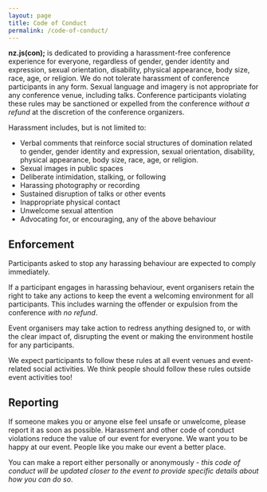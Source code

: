 ```yaml
---
layout: page
title: Code of Conduct
permalink: /code-of-conduct/
---
```


__nz.js(con);__ is dedicated to providing a harassment-free conference experience for everyone, regardless of gender, gender identity and expression, sexual orientation, disability, physical appearance, body size, race, age, or religion. We do not tolerate harassment of conference participants in any form. Sexual language and imagery is not appropriate for any conference venue, including talks. Conference participants violating these rules may be sanctioned or expelled from the conference *without a refund* at the discretion of the conference organizers.

Harassment includes, but is not limited to:

* Verbal comments that reinforce social structures of domination related to gender, gender identity and expression, sexual orientation, disability, physical appearance, body size, race, age, or religion.
* Sexual images in public spaces
* Deliberate intimidation, stalking, or following
* Harassing photography or recording
* Sustained disruption of talks or other events
* Inappropriate physical contact
* Unwelcome sexual attention
* Advocating for, or encouraging, any of the above behaviour

## Enforcement

Participants asked to stop any harassing behaviour are expected to comply immediately.

If a participant engages in harassing behaviour, event organisers retain the right to take any actions to keep the event a welcoming environment for all participants. This includes warning the offender or expulsion from the conference *with no refund*.

Event organisers may take action to redress anything designed to, or with the clear impact of, disrupting the event or making the environment hostile for any participants.

We expect participants to follow these rules at all event venues and event-related social activities. We think people should follow these rules outside event activities too!

## Reporting

If someone makes you or anyone else feel unsafe or unwelcome, please report it as soon as possible.  Harassment and other code of conduct violations reduce the value of our event for everyone. We want you to be happy at our event. People like you make our event a better place.

You can make a report either personally or anonymously - _this code of conduct will be updated closer to the event to provide specific details about how you can do so_.
